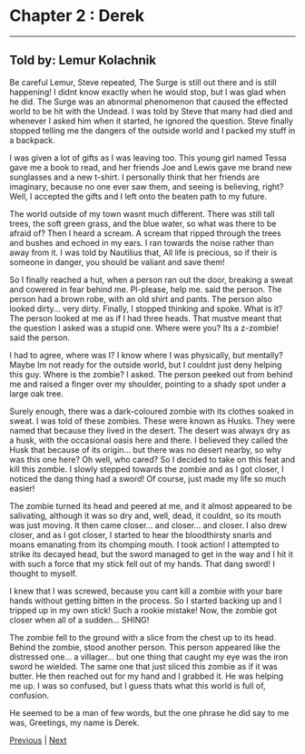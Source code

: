 # Chapter 2 : Derek
---

## Told by: Lemur Kolachnik

Be careful Lemur, Steve repeated, The Surge is still out there and is still happening! I didnt know exactly when he would stop, but I was glad when he did. The Surge was an abnormal phenomenon that caused the effected world to be hit with the Undead. I was told by Steve that many had died and whenever I asked him when it started, he ignored the question. Steve finally stopped telling me the dangers of the outside world and I packed my stuff in a backpack.

I was given a lot of gifts as I was leaving too. This young girl named Tessa gave me a book to read, and her friends Joe and Lewis gave me brand new sunglasses and a new t-shirt. I personally think that her friends are imaginary, because no one ever saw them, and seeing is believing, right? Well, I accepted the gifts and I left onto the beaten path to my future.

The world outside of my town wasnt much different. There was still tall trees, the soft green grass, and the blue water, so what was there to be afraid of? Then I heard a scream. A scream that ripped through the trees and bushes and echoed in my ears. I ran towards the noise rather than away from it. I was told by Nautilius that, All life is precious, so if their is someone in danger, you should be valiant and save them!

So I finally reached a hut, when a person ran out the door, breaking a sweat and cowered in fear behind me. Pl-please, help me. said the person. The person had a brown robe, with an old shirt and pants. The person also looked dirty... very dirty. Finally, I stopped thinking and spoke. What is it?
The person looked at me as if I had three heads. That mustve meant that the question I asked was a stupid one. Where were you? Its a z-zombie! said the person.

I had to agree, where was I? I know where I was physically, but mentally? Maybe Im not ready for the outside world, but I couldnt just deny helping this guy. Where is the zombie? I asked. The person peeked out from behind me and raised a finger over my shoulder, pointing to a shady spot under a large oak tree.

Surely enough, there was a dark-coloured zombie with its clothes soaked in sweat. I was told of these zombies. These were known as Husks. They were named that because they lived in the desert. The desert was always dry as a husk, with the occasional oasis here and there. I believed they called the Husk that because of its origin... but there was no desert nearby, so why was this one here? Oh well, who cared? So I decided to take on this feat and kill this zombie. I slowly stepped towards the zombie and as I got closer, I noticed the dang thing had a sword! Of course, just made my life so much easier!

The zombie turned its head and peered at me, and it almost appeared to be salivating, although it was so dry and, well, dead, it couldnt, so its mouth was just moving. It then came closer... and closer... and closer. I also drew closer, and as I got closer, I started to hear the bloodthirsty snarls and moans emanating from its chomping mouth. I took action! I attempted to strike its decayed head, but the sword managed to get in the way and I hit it with such a force that my stick fell out of my hands. That dang sword! I thought to myself.

I knew that I was screwed, because you cant kill a zombie with your bare hands without getting bitten in the process. So I started backing up and I tripped up in my own stick! Such a rookie mistake! Now, the zombie got closer when all of a sudden... SHING!

The zombie fell to the ground with a slice from the chest up to its head. Behind the zombie, stood another person. This person appeared like the distressed one... a villager... but one thing that caught my eye was the iron sword he wielded. The same one that just sliced this zombie as if it was butter. He then reached out for my hand and I grabbed it. He was helping me up. I was so confused, but I guess thats what this world is full of, confusion.

He seemed to be a man of few words, but the one phrase he did say to me was, Greetings, my name is Derek.


[Previous](https://lemurkolachnik.github.io/Legend-of-Lemur/pages/book_1_chapters/1) | [Next](https://lemurkolachnik.github.io/Legend-of-Lemur/pages/book_1_chapters/3)

